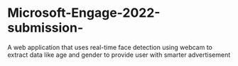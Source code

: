 # Microsoft-Engage-2022-submission-
A web application that uses real-time face detection using webcam to extract data like age and gender to provide user with smarter advertisement


